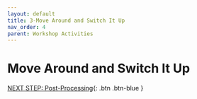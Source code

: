 ```yaml
---
layout: default
title: 3-Move Around and Switch It Up
nav_order: 4
parent: Workshop Activities
---
```

# Move Around and Switch It Up

[NEXT STEP: Post-Processing](post-processing.html){: .btn .btn-blue }
